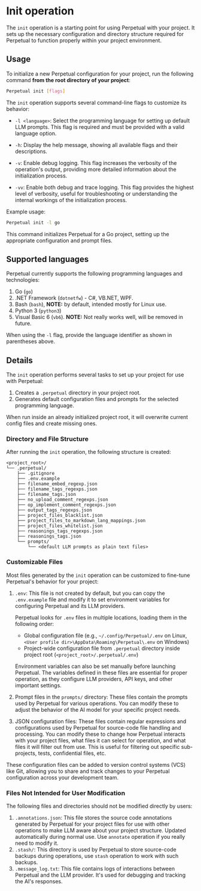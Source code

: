 # Init operation

The `init` operation is a starting point for using Perpetual with your project. It sets up the necessary configuration and directory structure required for Perpetual to function properly within your project environment.

## Usage

To initialize a new Perpetual configuration for your project, run the following command **from the root directory of your project**:

```sh
Perpetual init [flags]
```

The `init` operation supports several command-line flags to customize its behavior:

- `-l <language>`: Select the programming language for setting up default LLM prompts. This flag is required and must be provided with a valid language option.

- `-h`: Display the help message, showing all available flags and their descriptions.

- `-v`: Enable debug logging. This flag increases the verbosity of the operation's output, providing more detailed information about the initialization process.

- `-vv`: Enable both debug and trace logging. This flag provides the highest level of verbosity, useful for troubleshooting or understanding the internal workings of the initialization process.

Example usage:

```sh
Perpetual init -l go
```

This command initializes Perpetual for a Go project, setting up the appropriate configuration and prompt files.

## Supported languages

Perpetual currently supports the following programming languages and technologies:

1. Go (`go`)
2. .NET Framework (`dotnetfw`) - C#, VB.NET, WPF.
3. Bash (`bash`), **NOTE:** by default, intended mostly for Linux use.
4. Python 3 (`python3`)
5. Visual Basic 6 (`vb6`). **NOTE:** Not really works well, will be removed in future.

When using the `-l` flag, provide the language identifier as shown in parentheses above.

## Details

The `init` operation performs several tasks to set up your project for use with Perpetual:

1. Creates a `.perpetual` directory in your project root.
2. Generates default configuration files and prompts for the selected programming language.

When run inside an already initialized project root, it will overwrite current config files and create missing ones.

### Directory and File Structure

After running the `init` operation, the following structure is created:

```text
<project_root>/
└── .perpetual/
    ├── .gitignore
    ├── .env.example
    ├── filename_embed_regexp.json
    ├── filename_tags_regexps.json
    ├── filename_tags.json
    ├── no_upload_comment_regexps.json
    ├── op_implement_comment_regexps.json
    ├── output_tags_regexps.json
    ├── project_files_blacklist.json
    ├── project_files_to_markdown_lang_mappings.json
    ├── project_files_whitelist.json
    ├── reasonings_tags_regexps.json
    ├── reasonings_tags.json
    └── prompts/
        └── <default LLM prompts as plain text files>
```

### Customizable Files

Most files generated by the `init` operation can be customized to fine-tune Perpetual's behavior for your project:

1. `.env`: This file is not created by default, but you can copy the `.env.example` file and modify it to set environment variables for configuring Perpetual and its LLM providers.

   Perpetual looks for `.env` files in multiple locations, loading them in the following order:

   - Global configuration file (e.g., `~/.config/Perpetual/.env` on Linux, `<User profile dir>\AppData\Roaming\Perpetual\.env` on Windows)
   - Project-wide configuration file from `.perpetual` directory inside project root (`<project_root>/.perpetual/.env`)

   Environment variables can also be set manually before launching Perpetual. The variables defined in these files are essential for proper operation, as they configure LLM providers, API keys, and other important settings.

2. Prompt files in the `prompts/` directory: These files contain the prompts used by Perpetual for various operations. You can modify these to adjust the behavior of the AI model for your specific project needs.

3. JSON configuration files: These files contain regular expressions and configurations used by Perpetual for source-code file handling and processing. You can modify these to change how Perpetual interacts with your project files, what files it can select for operation, and what files it will filter out from use. This is useful for filtering out specific sub-projects, tests, confidential files, etc.

These configuration files can be added to version control systems (VCS) like Git, allowing you to share and track changes to your Perpetual configuration across your development team.

### Files Not Intended for User Modification

The following files and directories should not be modified directly by users:

1. `.annotations.json`: This file stores the source code annotations generated by Perpetual for your project files for use with other operations to make LLM aware about your project structure. Updated automatically during normal use. Use `annotate` operation if you really need to modify it.
2. `.stash/`: This directory is used by Perpetual to store source-code backups during operations, use `stash` operation to work with such backups.
3. `.message_log.txt`: This file contains logs of interactions between Perpetual and the LLM provider. It's used for debugging and tracking the AI's responses.
